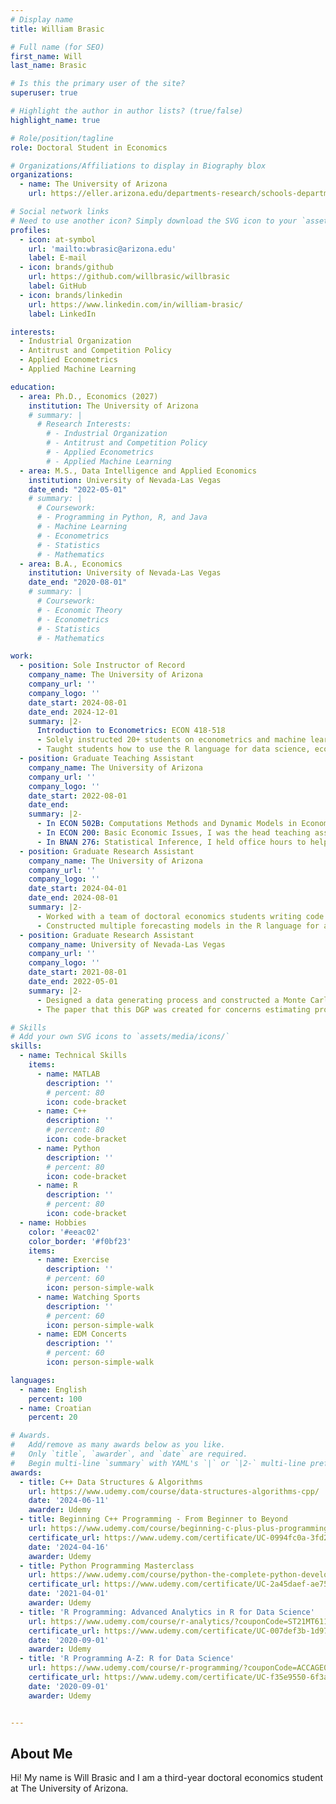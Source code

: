 ```yaml
---
# Display name
title: William Brasic

# Full name (for SEO)
first_name: Will
last_name: Brasic

# Is this the primary user of the site?
superuser: true

# Highlight the author in author lists? (true/false)
highlight_name: true

# Role/position/tagline
role: Doctoral Student in Economics

# Organizations/Affiliations to display in Biography blox
organizations:
  - name: The University of Arizona
    url: https://eller.arizona.edu/departments-research/schools-departments/economics

# Social network links
# Need to use another icon? Simply download the SVG icon to your `assets/media/icons/` folder.
profiles:
  - icon: at-symbol
    url: 'mailto:wbrasic@arizona.edu'
    label: E-mail
  - icon: brands/github
    url: https://github.com/willbrasic/willbrasic
    label: GitHub
  - icon: brands/linkedin
    url: https://www.linkedin.com/in/william-brasic/
    label: LinkedIn

interests:
  - Industrial Organization
  - Antitrust and Competition Policy
  - Applied Econometrics
  - Applied Machine Learning

education:
  - area: Ph.D., Economics (2027)
    institution: The University of Arizona
    # summary: |
      # Research Interests:
        # - Industrial Organization
        # - Antitrust and Competition Policy
        # - Applied Econometrics
        # - Applied Machine Learning
  - area: M.S., Data Intelligence and Applied Economics
    institution: University of Nevada-Las Vegas
    date_end: "2022-05-01"
    # summary: |
      # Coursework:
      # - Programming in Python, R, and Java
      # - Machine Learning
      # - Econometrics
      # - Statistics
      # - Mathematics
  - area: B.A., Economics
    institution: University of Nevada-Las Vegas
    date_end: "2020-08-01"
    # summary: |
      # Coursework:
      # - Economic Theory
      # - Econometrics
      # - Statistics
      # - Mathematics

work:
  - position: Sole Instructor of Record
    company_name: The University of Arizona
    company_url: ''
    company_logo: ''
    date_start: 2024-08-01
    date_end: 2024-12-01
    summary: |2-
      Introduction to Econometrics: ECON 418-518
      - Solely instructed 20+ students on econometrics and machine learning algorithms
      - Taught students how to use the R language for data science, econometrics, and machine learning
  - position: Graduate Teaching Assistant
    company_name: The University of Arizona
    company_url: ''
    company_logo: ''
    date_start: 2022-08-01
    date_end:
    summary: |2-
      - In ECON 502B: Computations Methods and Dynamic Models in Economics, I held weekly lab sessions to instruct first-year doctoral students on implementing dynamic models using numerical computing in Python. Furthermore, I held weekly office hours to assist students with course materials.
      - In ECON 200: Basic Economic Issues, I was the head teaching assistant leading a small team of 10+ undergraduate, masters, and Ph.D. students in operating this 500+ student course. I also wrote Python code to automate participation recording and uploading exam scores into the online grade portal.
      - In BNAN 276: Statistical Inference, I held office hours to help students with homework assignments and studying for exams as well as assisted the instructor with grading.
  - position: Graduate Research Assistant
    company_name: The University of Arizona
    company_url: ''
    company_logo: ''
    date_start: 2024-04-01
    date_end: 2024-08-01
    summary: |2-
      - Worked with a team of doctoral economics students writing code for a project regarding estimating climate damages. Translated STATA code into the R language while eliminating potential bottlenecks.
      - Constructed multiple forecasting models in the R language for a project aimed at predicting inflation to understand if it is harder to forecast since the COVID-19 pandemic.
  - position: Graduate Research Assistant
    company_name: University of Nevada-Las Vegas
    company_url: ''
    company_logo: ''
    date_start: 2021-08-01
    date_end: 2022-05-01
    summary: |2-
      - Designed a data generating process and constructed a Monte Carlo simulation in the R language.
      - The paper that this DGP was created for concerns estimating production functions when output is given exogenously.

# Skills
# Add your own SVG icons to `assets/media/icons/`
skills:
  - name: Technical Skills
    items:
      - name: MATLAB
        description: ''
        # percent: 80
        icon: code-bracket
      - name: C++
        description: ''
        # percent: 80
        icon: code-bracket
      - name: Python
        description: ''
        # percent: 80
        icon: code-bracket
      - name: R
        description: ''
        # percent: 80
        icon: code-bracket
  - name: Hobbies
    color: '#eeac02'
    color_border: '#f0bf23'
    items:
      - name: Exercise
        description: ''
        # percent: 60
        icon: person-simple-walk
      - name: Watching Sports
        description: ''
        # percent: 60
        icon: person-simple-walk
      - name: EDM Concerts
        description: ''
        # percent: 60
        icon: person-simple-walk

languages:
  - name: English
    percent: 100
  - name: Croatian
    percent: 20

# Awards.
#   Add/remove as many awards below as you like.
#   Only `title`, `awarder`, and `date` are required.
#   Begin multi-line `summary` with YAML's `|` or `|2-` multi-line prefix and indent 2 spaces below.
awards:
  - title: C++ Data Structures & Algorithms
    url: https://www.udemy.com/course/data-structures-algorithms-cpp/
    date: '2024-06-11'
    awarder: Udemy
  - title: Beginning C++ Programming - From Beginner to Beyond
    url: https://www.udemy.com/course/beginning-c-plus-plus-programming/?couponCode=ST21MT61124
    certificate_url: https://www.udemy.com/certificate/UC-0994fc0a-3fd2-4370-98e0-a945c00f2b46/
    date: '2024-04-16'
    awarder: Udemy
  - title: Python Programming Masterclass
    url: https://www.udemy.com/course/python-the-complete-python-developer-course/?couponCode=ST21MT61124
    certificate_url: https://www.udemy.com/certificate/UC-2a45daef-ae75-4969-a01d-e0e51c4ba2c8/
    date: '2021-04-01'
    awarder: Udemy
  - title: 'R Programming: Advanced Analytics in R for Data Science'
    url: https://www.udemy.com/course/r-analytics/?couponCode=ST21MT61124
    certificate_url: https://www.udemy.com/certificate/UC-007def3b-1d97-473d-8c77-dcc5830f6e9d/
    date: '2020-09-01'
    awarder: Udemy
  - title: 'R Programming A-Z: R for Data Science'
    url: https://www.udemy.com/course/r-programming/?couponCode=ACCAGE0923
    certificate_url: https://www.udemy.com/certificate/UC-f35e9550-6f3a-4e39-aece-cd7819076d30/
    date: '2020-09-01'
    awarder: Udemy


---
```


## About Me

Hi! My name is Will Brasic and I am a third-year doctoral economics student at The University of Arizona.
